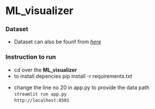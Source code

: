 # ML_visualizer
    
### Dataset 
+ Dataset can also be founf from *[here](https://archive.ics.uci.edu/ml/datasets/Mushroom)*    

### Instruction to run 
+ cd over the **ML_visualizer**
+ to install depencies pip install -r requirements.txt


- change the line no 20 in app.py to provide the data path    
`streamlit run app.py`    
`http://localhost:8501`
